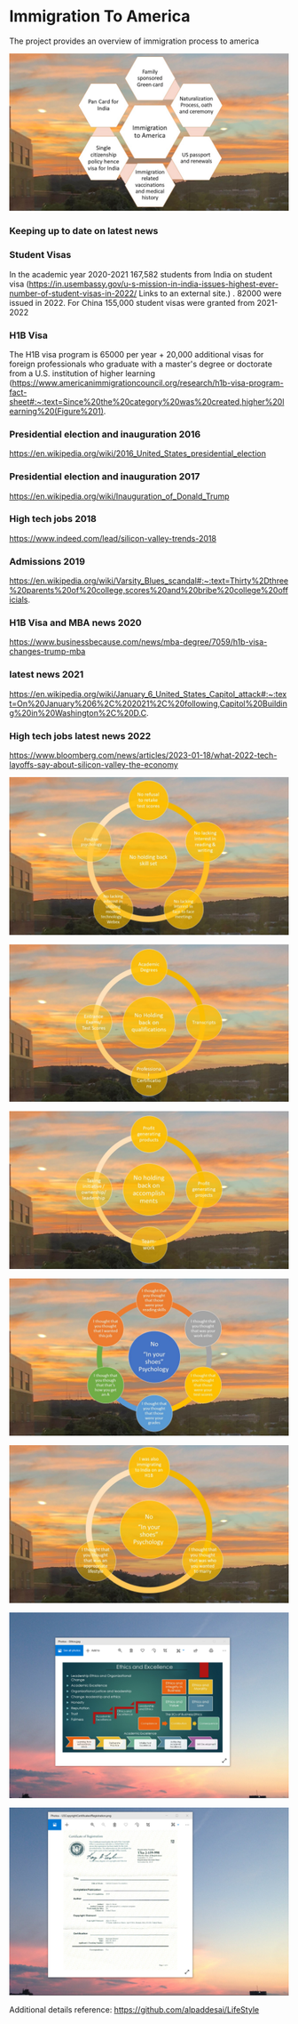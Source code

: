 # Immigration To America

The project provides an overview of immigration process to america

![image](ImmigrationToAmerica.jpg)

### Keeping up to date on latest news
### Student Visas
In the academic year 2020-2021 167,582  students from India on student visa (https://in.usembassy.gov/u-s-mission-in-india-issues-highest-ever-number-of-student-visas-in-2022/ Links to an external site.)  . 82000 were issued in 2022.   For China 155,000 student visas were granted from 2021-2022  

### H1B Visa
The H1B visa program is 65000 per year + 20,000 additional visas for foreign professionals who graduate with a master's degree or doctorate from a U.S. institution of higher learning (https://www.americanimmigrationcouncil.org/research/h1b-visa-program-fact-sheet#:~:text=Since%20the%20category%20was%20created,higher%20learning%20(Figure%201).  

### Presidential election and inauguration 2016
https://en.wikipedia.org/wiki/2016_United_States_presidential_election

### Presidential election and inauguration 2017
https://en.wikipedia.org/wiki/Inauguration_of_Donald_Trump

### High tech jobs 2018
https://www.indeed.com/lead/silicon-valley-trends-2018

### Admissions 2019
https://en.wikipedia.org/wiki/Varsity_Blues_scandal#:~:text=Thirty%2Dthree%20parents%20of%20college,scores%20and%20bribe%20college%20officials.

### H1B Visa and MBA news 2020
https://www.businessbecause.com/news/mba-degree/7059/h1b-visa-changes-trump-mba

### latest news 2021
https://en.wikipedia.org/wiki/January_6_United_States_Capitol_attack#:~:text=On%20January%206%2C%202021%2C%20following,Capitol%20Building%20in%20Washington%2C%20D.C.

### High tech jobs latest news 2022
https://www.bloomberg.com/news/articles/2023-01-18/what-2022-tech-layoffs-say-about-silicon-valley-the-economy

![image](ImmigrationAmerica.jpg)

![image](HoldingBackAccomplishments.jpg)

![image](HoldingBackQualifications.jpg)

![image](InYourShoes.jpg)

![image](InYourShoesII.jpg)

![image](EthicsandExcellence.png)

![imaged](USCopyrightCertificate.png)

Additional details reference: https://github.com/alpaddesai/LifeStyle
